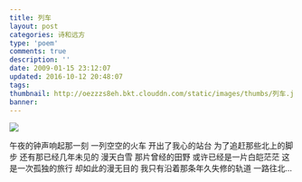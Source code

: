 ```yaml
---
title: 列车
layout: post
categories: 诗和远方
type: 'poem'
comments: true
description: ''
date: 2009-01-15 23:12:07
updated: 2016-10-12 20:48:07
tags:
thumbnail: http://oezzzs8eh.bkt.clouddn.com/static/images/thumbs/列车.jpg?imageView2/1/w/345/h/163
banner:
---
```


![](http://oezzzs8eh.bkt.clouddn.com/static/images/thumbs/列车.jpg)

午夜的钟声响起那一刻
一列空空的火车
开出了我心的站台
为了追赶那些北上的脚步
还有那已经几年未见的
漫天白雪
那片曾经的田野
或许已经是一片白皑茫茫
这是一次孤独的旅行
却如此的漫无目的
我只有沿着那条年久失修的轨道
一路往北…
